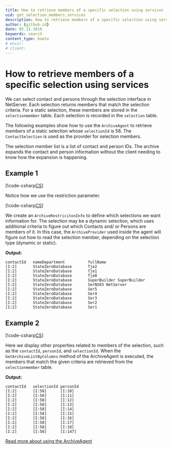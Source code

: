 ```yaml
---
title: How to retrieve members of a specific selection using services
uid: get_selection_members_services
description: How to retrieve members of a specific selection using services
author: {github-id}
date: 05.11.2016
keywords: search
content_type: howto
# envir:
# client:
---
```


# How to retrieve members of a specific selection using services

We can select contact and persons through the selection interface in NetServer. Each selection returns members that match the selection criteria. For a static selection, these members are stored in the `selectionmember` table. Each selection is recorded in the `selection` table.

The following examples show how to use the `ArchiveAgent` to retrieve members of a static selection whose `selectionId` is 58. The `ContactSelection` is used as the provider for selection members.

The selection member list is a list of contact and person IDs. The archive expands the contact and person information without the client needing to know how the expansion is happening.

## Example 1

[!code-csharp[CS](includes/get-members-services-1.cs)]

Notice how we use the restriction parameter.

[!code-csharp[CS](includes/get-members-services-1.cs?range=20-21)]

We create an `ArchiveRestricitonInfo` to define which selections we want information for. The selection may be a dynamic selection, which uses additional criteria to figure out which Contacts and/ or Persons are members of it. In this case, the `ArchiveProvider` used inside the agent will figure out how to read the selection member, depending on the selection type (dynamic or static).

**Output:**

```text
contactId   nameDepartment          fullName
[I:2]       StateZeroDatabase       Tje2
[I:2]       StateZeroDatabase       Tje1
[I:2]       StateZeroDatabase       Tje0
[I:2]       StateZeroDatabase       SuperBuilder SuperBuilder
[I:2]       StateZeroDatabase       SerNS03 NetServer
[I:2]       StateZeroDatabase       Ser5
[I:2]       StateZeroDatabase       Ser4
[I:2]       StateZeroDatabase       Ser3
[I:2]       StateZeroDatabase       Ser2
[I:2]       StateZeroDatabase       Ser1
```

## Example 2

[!code-csharp[CS](includes/get-members-services-2.cs)]

Here we display other properties related to members of the selection, such as the `contactId`, `personId`, and `selectionId`. When the `GetArchiveListByColumns` method of the ArchiveAgent is executed, the members that match the given criteria are retrieved from the `selectionmember` table.

**Output:**

```text
contactId   selectionId personId
[I:2]       [I:58]      [I:10]
[I:2]       [I:58]      [I:11]
[I:2]       [I:58]      [I:12]
[I:2]       [I:58]      [I:13]
[I:2]       [I:58]      [I:14]
[I:2]       [I:58]      [I:15]
[I:2]       [I:58]      [I:16]
[I:2]       [I:58]      [I:17]
[I:2]       [I:58]      [I:18]
[I:2]       [I:58]      [I:147]
```

[Read more about using the ArchiveAgent][1]

<!-- Referenced links -->
[1]: ../../iarchiveagent/index.md

